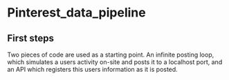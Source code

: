 # Pinterest_data_pipeline
## First steps
Two pieces of code are used as a starting point. An infinite posting loop, which simulates a users activity on-site and posts it to a localhost port, and an API which registers this users information as it is posted.
